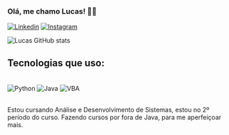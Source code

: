 
### Olá, me chamo Lucas! 👋🏼

[![Linkedin](https://img.shields.io/badge/LinkedIn-0077B5?style=for-the-badge&logo=linkedin&logoColor=white)](https://linkedin.com/in/joaolucas001/)
[![Instagram](https://img.shields.io/badge/Instagram-E4405F?style=for-the-badge&logo=instagram&logoColor=white)](https://www.instagram.com/lucasantt1/)

![Lucas GitHub stats](https://github-readme-stats.vercel.app/api?username=Lusqaa01&show_icons=true&theme=dark)

## Tecnologias que uso:

<div style="display: inline_block"><br/>
  <img align = "center" alt="Python" src="https://img.shields.io/badge/Python-14354C?style=for-the-badge&logo=python&logoColor=white">
  <img align = "center" alt="Java" src="https://img.shields.io/badge/Java-ED8B00?style=for-the-badge&logo=openjdk&logoColor=white">
  <img align = "center" alt="VBA" src="[https://img.shields.io/badge/Java-ED8B00?style=for-the-badge&logo=openjdk&logoColor=white](https://www.svgrepo.com/svg/374159/vba)">
</div> <br/>

Estou cursando Análise e Desenvolvimento de Sistemas, estou no 2º período do curso. Fazendo cursos por fora de Java, para me aperfeiçoar mais.
